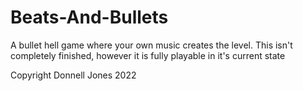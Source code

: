 # Beats-And-Bullets
A bullet hell game where your own music creates the level. This isn't completely finished, however it is fully playable in it's current state

Copyright Donnell Jones 2022
